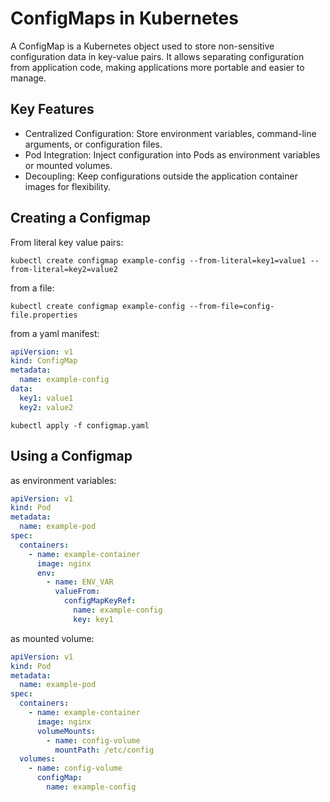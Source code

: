 # ConfigMaps in Kubernetes

A ConfigMap is a Kubernetes object used to store non-sensitive configuration data in key-value pairs. It allows separating configuration from application code, making applications more portable and easier to manage.

## Key Features

- Centralized Configuration:
Store environment variables, command-line arguments, or configuration files.
- Pod Integration:
Inject configuration into Pods as environment variables or mounted volumes.
- Decoupling:
Keep configurations outside the application container images for flexibility.

## Creating a Configmap

From literal key value pairs:
```
kubectl create configmap example-config --from-literal=key1=value1 --from-literal=key2=value2
```

from a file:
```
kubectl create configmap example-config --from-file=config-file.properties
```

from a yaml manifest:
```yaml
apiVersion: v1
kind: ConfigMap
metadata:
  name: example-config
data:
  key1: value1
  key2: value2
```

```
kubectl apply -f configmap.yaml
```

## Using a Configmap

as environment variables:
```yaml
apiVersion: v1
kind: Pod
metadata:
  name: example-pod
spec:
  containers:
    - name: example-container
      image: nginx
      env:
        - name: ENV_VAR
          valueFrom:
            configMapKeyRef:
              name: example-config
              key: key1
```

as mounted volume:
```yaml
apiVersion: v1
kind: Pod
metadata:
  name: example-pod
spec:
  containers:
    - name: example-container
      image: nginx
      volumeMounts:
        - name: config-volume
          mountPath: /etc/config
  volumes:
    - name: config-volume
      configMap:
        name: example-config

```

